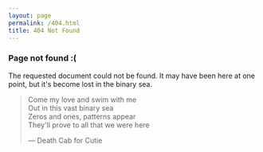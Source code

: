 ```yaml
---
layout: page
permalink: /404.html
title: 404 Not Found
---
```


### Page not found :(

<div class="uk-alert uk-alert-danger">
<p>The requested document could not be found. It may have been here at one point, but it's become lost in the binary sea.</p>
</div>

<blockquote>
<p>Come my love and swim with me<br>
Out in this vast binary sea<br>
Zeros and ones, patterns appear<br>
They'll prove to all that we were here</p>
<p>&mdash; Death Cab for Cutie</p>
</blockquote>
